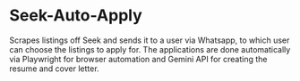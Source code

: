 # Seek-Auto-Apply
Scrapes listings off Seek and sends it to a user via Whatsapp, to which user can choose the listings to apply for. The applications are done automatically via Playwright for browser automation and Gemini API for creating the resume and cover letter.
